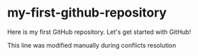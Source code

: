 # my-first-github-repository
Here is my first GitHub repository.  Let's get started with GitHub!

This line was modified manually during conflicts resolution
